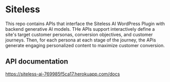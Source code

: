 # Siteless

This repo contains APIs that interface the Siteless AI WordPress Plugin with backend generative AI models.
THe APIs support interactively define a site's target customer personas, conversion objectives, and customer journeys. 
Then, for each persona at each stage of the journey, the APis generate engaging personalized content to maximize customer conversion.

## API documentation
https://siteless-ai-769985f5ca17.herokuapp.com/docs
